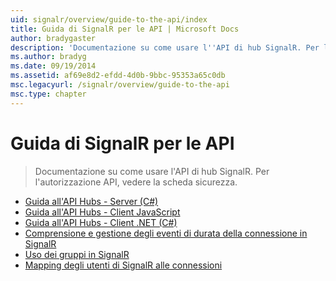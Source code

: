 ```yaml
---
uid: signalr/overview/guide-to-the-api/index
title: Guida di SignalR per le API | Microsoft Docs
author: bradygaster
description: 'Documentazione su come usare l''API di hub SignalR. Per l''autorizzazione API, vedere la scheda sicurezza.'
ms.author: bradyg
ms.date: 09/19/2014
ms.assetid: af69e8d2-efdd-4d0b-9bbc-95353a65c0db
msc.legacyurl: /signalr/overview/guide-to-the-api
msc.type: chapter
---
```

<a name="signalr-guide-to-the-api"></a>Guida di SignalR per le API
====================
> Documentazione su come usare l'API di hub SignalR. Per l'autorizzazione API, vedere la scheda sicurezza.


- [Guida all'API Hubs - Server (C#)](hubs-api-guide-server.md)
- [Guida all'API Hubs - Client JavaScript](hubs-api-guide-javascript-client.md)
- [Guida all'API Hubs - Client .NET (C#)](hubs-api-guide-net-client.md)
- [Comprensione e gestione degli eventi di durata della connessione in SignalR](handling-connection-lifetime-events.md)
- [Uso dei gruppi in SignalR](working-with-groups.md)
- [Mapping degli utenti di SignalR alle connessioni](mapping-users-to-connections.md)
